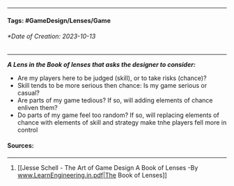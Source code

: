 __________________________________________________________________________
#### **Tags:** #GameDesign/Lenses/Game   
###### *Date of Creation: 2023-10-13
__________________________________________________________________________

***A Lens in the Book of lenses that asks the designer to consider:***
- Are my players here to be judged (skill), or to take risks (chance)?
- Skill tends to be more serious then chance: Is my game serious or casual?
- Are parts of my game tedious? If so, will adding elements of chance enliven them?
- Do parts of my game feel too random? If so, will replacing elements of chance with elements of skill and strategy make tnhe players fell more in control
#### Sources:
__________________________________________________________________________
1. [[Jesse Schell - The Art of Game Design A Book of Lenses -By www.LearnEngineering.in.pdf|The Book of Lenses]]
